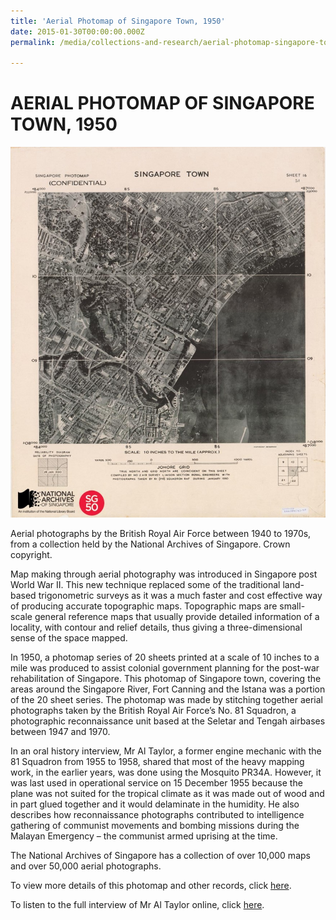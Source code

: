 ```yaml
---
title: 'Aerial Photomap of Singapore Town, 1950'
date: 2015-01-30T00:00:00.000Z
permalink: /media/collections-and-research/aerial-photomap-singapore-town/

---
```



<iframe id="pxcelframe" src="//t.sharethis.com/a/t_.htm?ver=0.345.16984&amp;cid=c010#rnd=1577951276923&amp;cid=c010&amp;dmn=www.nas.gov.sg&amp;tt=t.dhj&amp;dhjLcy=26&amp;lbl=pxcel&amp;flbl=pxcel&amp;ll=d&amp;ver=0.345.16984&amp;ell=d&amp;cck=__stid&amp;pn=%2Fblogs%2Farchivistpick%2Faerial-photomap-of-singapore-town-1950-2%2F&amp;qs=na&amp;rdn=www.nas.gov.sg&amp;rpn=%2Fblogs%2Farchivistpick%2F2015%2F01%2F&amp;rqs=na&amp;cc=SG&amp;cont=AS&amp;ipaddr=" style="display: none;"></iframe>

# AERIAL PHOTOMAP OF SINGAPORE TOWN, 1950

![img](../../../images/blogs/2015-01-30-l-870x1024.jpg)

Aerial photographs by the British Royal Air Force between 1940 to 1970s, from a collection held by the National Archives of Singapore. Crown copyright.

Map making through aerial photography was introduced in Singapore post World War II.  This new technique replaced some of the traditional land-based trigonometric surveys as it was a much faster and cost effective way of producing accurate topographic maps. Topographic maps are small-scale general reference maps that usually provide detailed information of a locality, with contour and relief details, thus giving a three-dimensional sense of the space mapped.

In 1950, a photomap series of 20 sheets printed at a scale of 10 inches to a mile was produced to assist colonial government planning for the post-war rehabilitation of Singapore. This photomap of Singapore town, covering the areas around the Singapore River, Fort Canning and the Istana was a portion of the 20 sheet series. The photomap was made by stitching together aerial photographs taken by the British Royal Air Force’s No. 81 Squadron, a photographic reconnaissance unit based at the Seletar and Tengah airbases between 1947 and 1970.

In an oral history interview, Mr Al Taylor, a former engine mechanic with the 81 Squadron from 1955 to 1958, shared that most of the heavy mapping work, in the earlier years, was done using the Mosquito PR34A. However, it was last used in operational service on 15 December 1955 because the plane was not suited for the tropical climate as it was made out of wood and in part glued together and it would delaminate in the humidity. He also describes how reconnaissance photographs contributed to intelligence gathering of communist movements and bombing missions during the Malayan Emergency – the communist armed uprising at the time.

The National Archives of Singapore has a collection of over 10,000 maps and over 50,000 aerial photographs.

To view more details of this photomap and other records, click [here](http://www.nas.gov.sg/archivesonline/maps_building_plans/record-details/f7cf0696-115c-11e3-83d5-0050568939ad).

To listen to the full interview of Mr Al Taylor online, click [here](http://www.nas.gov.sg/archivesonline/oral_history_interviews/record-details/ecc91e7c-1161-11e3-83d5-0050568939ad?keywords=allison+taylor&keywords-type=all).